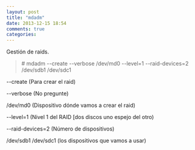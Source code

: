 ```yaml
---
layout: post
title: "mdadm"
date: 2013-12-15 18:54
comments: true
categories: 
---
```

Gestión de raids. 

>\# mdadm --create --verbose /dev/md0 --level=1 --raid-devices=2 /dev/sdb1 /dev/sdc1 

--create (Para crear el raid) 

--verbose (No pregunte) 

/dev/md0 (Dispositivo dónde vamos a crear el raid) 

--level=1 (Nivel 1 del RAID [dos discos uno espejo del otro) 

--raid-devices=2 (Número de dispositivos) 

/dev/sdb1 /dev/sdc1 (los dispositivos que vamos a usar)

